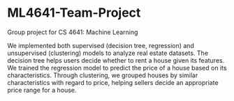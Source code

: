 # ML4641-Team-Project
Group project for CS 4641: Machine Learning

We implemented both supervised (decision tree, regression) and unsupervised (clustering) models to analyze real estate datasets. The decision tree helps users decide whether to rent a house given its features. We trained the regression model to predict the price of a house based on its characteristics. Through clustering, we grouped houses by similar characteristics with regard to price, helping sellers decide an appropriate price range for a house.
